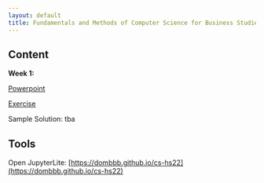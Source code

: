```yaml
---
layout: default
title: Fundamentals and Methods of Computer Science for Business Studies - Exercises, Group 3
---
```



## Content

**Week 1:**

[Powerpoint](https://view.officeapps.live.com/op/view.aspx?src=https://dombbb.github.io/presentation/Presentation_W1.pptx)

[Exercise](https://dombbb.github.io/cs-hs22/lab?path=weekly%2FWeek1.ipynb)

Sample Solution: tba


## Tools

Open JupyterLite: [https://dombbb.github.io/cs-hs22](https://dombbb.github.io/cs-hs22)




